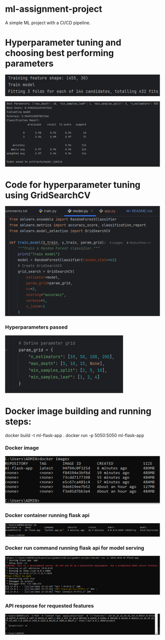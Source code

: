 # ml-assignment-project
A simple ML project with a CI/CD pipeline.

# Hyperparameter tuning and choosing best performing parameters
![img_4.png](images/img_4.png)

![img_5.png](images/img_5.png)

# Code for hyperparameter tuning using **GridSearchCV**
![img_6.png](images/img_6.png)

### Hyperparameters passed
![img_7.png](images/img_7.png)

# Docker image building and running steps:

docker build -t ml-flask-app .
docker run -p 5050:5050 ml-flask-app

### Docker image
![img.png](images/img.png)

### Docker container running flask api

![img_1.png](images/img_1.png)


### Docker run command running flask api for model serving
![img_2.png](images/img_2.png)

### API response for requested features

![img_3.png](images/img_3.png)